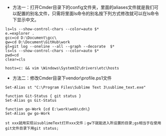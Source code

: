 - 方法一：打开Cmder目录下的config文件夹，里面的aliases文件就是我们可以配置的别名文件，只需将里面ls命令的别名按下列方式修改就可以在ls命令下显示中文。
```
ls=ls --show-control-chars --color=auto $*
e.=explorer .
gcc=cd D:\Document\gcc\
gw=cd D:\Document\GitHub\work
gl=git log --oneline --all --graph --decorate  $*
ls=ls --show-control-chars --color=auto $*
pwd=cd
clear=cls

hosts=c: && vim \Windows\System32\drivers\etc\hosts
```

- 方法二：修改Cmder目录下vendor\profile.ps1文件
```
Set-Alias st "C:\Program Files\Sublime Text 3\sublime_text.exe"

function Git-Status { git status }
Set-Alias gs Git-Status

function go-Work {cd E:\work\web\cdn\}
Set-Alias gw go-Work
```

```
st xxx就用实现以sublimeText打开xxx文件；gw下就能进入所设置的目录;gs相当于在使用git文件目录下用git status;
```

